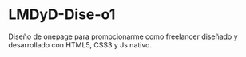 # LMDyD-Dise-o1
Diseño de onepage para promocionarme como freelancer diseñado y desarrollado con HTML5, CSS3 y Js nativo.
